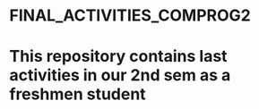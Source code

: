 # FINAL_ACTIVITIES_COMPROG2

# This repository contains last activities in our 2nd sem as a freshmen student
